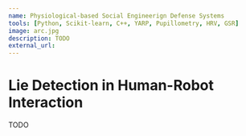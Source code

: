 ```yaml
---
name: Physiological-based Social Engineerign Defense Systems
tools: [Python, Scikit-learn, C++, YARP, Pupillometry, HRV, GSR]
image: arc.jpg
description: TODO
external_url: 
---
```


# Lie Detection in Human-Robot Interaction

TODO